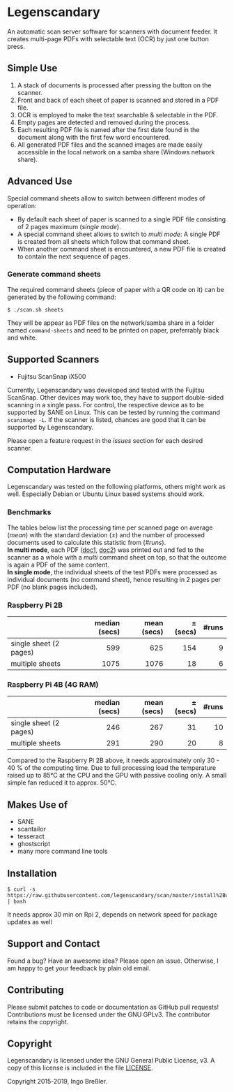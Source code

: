 # Legenscandary

An automatic scan server software for scanners with document feeder.
It creates multi-page PDFs with selectable text (OCR) by just one button press.

## Simple Use

1. A stack of documents is processed after pressing the button on the scanner.
2. Front and back of each sheet of paper is scanned and stored in a PDF file.
3. OCR is employed to make the text searchable & selectable in the PDF.
4. Empty pages are detected and removed during the process.
5. Each resulting PDF file is named after the first date found in the document
 along with the first few word encountered. 
6. All generated PDF files and the scanned images are made easily accessible
in the local network on a samba share (Windows network share).

## Advanced Use

Special command sheets allow to switch between different modes of operation:

- By default each sheet of paper is scanned to a single PDF file
 consisting of 2 pages maximum (*single mode*).
- A special command sheet allows to switch to *multi mode*:
 A single PDF is created from all sheets which follow that command sheet.
- When another command sheet is encountered, a new PDF file is created
to contain the next sequence of pages.

### Generate command sheets

The required command sheets (piece of paper with a QR code on it) can be generated
by the following command:

    $ ./scan.sh sheets

They will be appear as PDF files on the network/samba share in a folder named
`command-sheets` and need to be printed on paper, preferrably black and white.

## Supported Scanners

- Fujitsu ScanSnap iX500

Currently, Legenscandary was developed and tested with the Fujitsu ScanSnap.
Other devices may work too, they have to support double-sided scanning in a single pass.
For control, the respective device as to be supported by SANE on Linux.
This can be tested by running the command `scanimage -L`.
If the scanner is listed, chances are good that it can be supported by Legenscandary.

Please open a feature request in the *issues* section for each desired scanner.

## Computation Hardware

Legenscandary was tested on the following platforms, others might work as well.
Especially Debian or Ubuntu Linux based systems should work.

### Benchmarks

The tables below list the processing time per scanned page on average (*mean*)
with the standard deviation (*±*) and the number of processed documents used
to calculate this statistic from (*#runs*).  
**In multi mode**, each PDF
([doc1](http://journals.iucr.org/j/issues/2015/03/00/vg5017/vg5017.pdf),
 [doc2](http://journals.iucr.org/j/issues/2015/05/00/vg5026/vg5026.pdf))
was printed out and fed to the scanner as a whole with a *multi* command sheet
on top, so that the outcome is again a PDF of the same content.  
**In single mode**, the individual sheets of the test PDFs were processed as
individual documents (no command sheet), hence resulting in 2 pages per PDF
(no blank pages included).

### Raspberry Pi 2B

|                          |   median (secs) |   mean (secs) |   ± (secs) |   #runs |
|:-------------------------|----------------:|--------------:|-----------:|--------:|
| single sheet (2 pages)   |             599 |           625 |        154 |       9 |
| multiple sheets          |            1075 |          1076 |         18 |       6 |

### Raspberry Pi 4B (4G RAM)

|                        |   median (secs) |   mean (secs) |   ± (secs) |   #runs |
|:-----------------------|----------------:|--------------:|-----------:|--------:|
| single sheet (2 pages) |             246 |           267 |         31 |      10 |
| multiple sheets        |             291 |           290 |         20 |       8 |

Compared to the Raspberry Pi 2B above, it needs approximately only 30 - 40 % of the
computing time. Due to full processing load the temperature raised up to 85°C at the CPU
and the GPU with passive cooling only. A small simple fan reduced it to approx. 50°C.

## Makes Use of

- SANE
- scantailor
- tesseract
- ghostscript
- many more command line tools

## Installation

    $ curl -s https://raw.githubusercontent.com/legenscandary/scan/master/install%2Bupdate.sh | bash

It needs approx 30 min on Rpi 2, depends on network speed for package updates as well

## Support and Contact

Found a bug? Have an awesome idea? Please open an issue.
Otherwise, I am happy to get your feedback by plain old email.

## Contributing

Please submit patches to code or documentation as GitHub pull requests!
Contributions must be licensed under the GNU GPLv3.
The contributor retains the copyright.

## Copyright

Legenscandary is licensed under the GNU General Public License, v3.
A copy of this license is included in the file [LICENSE](LICENSE).

Copyright 2015-2019, Ingo Breßler.


